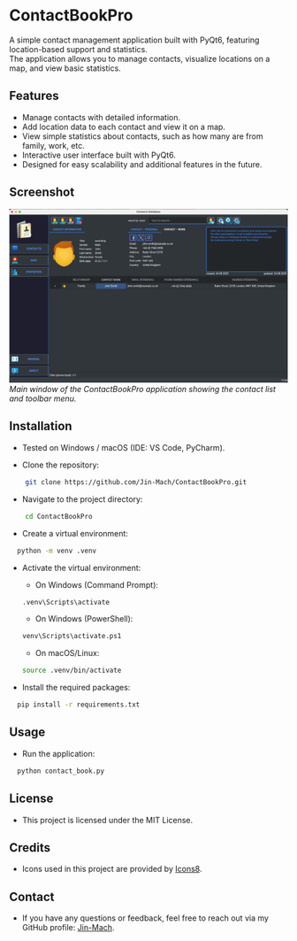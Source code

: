 # ContactBookPro

A simple contact management application built with PyQt6, featuring location-based support and statistics.  
The application allows you to manage contacts, visualize locations on a map, and view basic statistics.

## Features

- Manage contacts with detailed information.
- Add location data to each contact and view it on a map.
- View simple statistics about contacts, such as how many are from family, work, etc.
- Interactive user interface built with PyQt6.
- Designed for easy scalability and additional features in the future.

## Screenshot
![Main window of ContactBookPro](images/main_window_screen.png)
*Main window of the ContactBookPro application showing the contact list and toolbar menu.*


## Installation

- Tested on Windows / macOS (IDE: VS Code, PyCharm).


- Clone the repository:
```bash
    git clone https://github.com/Jin-Mach/ContactBookPro.git
```

- Navigate to the project directory:
```bash
    cd ContactBookPro
```

- Create a virtual environment:
```bash
  python -m venv .venv
```

- Activate the virtual environment:
  - On Windows (Command Prompt): 
  ```bash
  .venv\Scripts\activate
  ```
  - On Windows (PowerShell):
  ```bash
  venv\Scripts\activate.ps1
  ```
  - On macOS/Linux:
  ```bash
  source .venv/bin/activate
  ```

- Install the required packages:
```bash
  pip install -r requirements.txt
```

## Usage

- Run the application:
```bash
  python contact_book.py
```

## License

- This project is licensed under the MIT License.

## Credits
- Icons used in this project are provided by [Icons8](https://icons8.com/).

## Contact
- If you have any questions or feedback, feel free to reach out via my GitHub profile: [Jin-Mach](https://github.com/Jin-Mach).